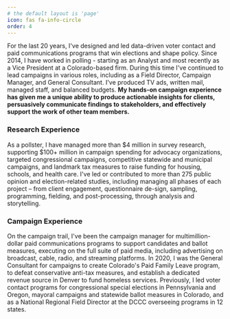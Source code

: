 ```yaml
---
# the default layout is 'page'
icon: fas fa-info-circle
order: 4
---
```


For the last 20 years, I've designed and led data-driven voter contact and paid communications programs that win elections and shape policy. Since 2014, I have worked in polling - starting as an Analyst and most recently as a Vice President at a Colorado-based  firm. During this time I've continued to lead campaigns in various roles, including as a Field Director, Campaign Manager, and General Consultant. I've produced TV ads, written mail, managed staff, and balanced budgets. **My hands-on campaign experience has given me a unique ability to produce actionable insights for clients, persuasively communicate findings to stakeholders, and effectively support the work of other team members.**

### Research Experience

As a pollster, I have managed more than $4 million in survey research, supporting $100+ million in campaign spending for advocacy organizations, targeted congressional campaigns, competitive statewide and municipal campaigns, and landmark tax measures to raise funding for housing, schools, and health care. I've led or contributed to more than 275 public opinion and election-related studies, including managing all phases of each project – from client engagement, questionnaire de-sign, sampling, programming, fielding, and post-processing, through analysis and storytelling. 

### Campaign Experience

On the campaign trail, I've been the campaign manager for multimillion-dollar paid communications programs to support candidates and ballot measures, executing on the full suite of paid media, including advertising on broadcast, cable, radio, and streaming platforms. In 2020, I was the General Consultant for campaigns to create Colorado's Paid Family Leave program, to defeat conservative anti-tax measures, and establish a dedicated revenue source in Denver to fund homeless services. Previously, I led voter contact programs for congressional special elections in Pennsylvania and Oregon, mayoral campaigns and statewide ballot measures in Colorado, and as a National Regional Field Director at the DCCC overseeing programs in 12 states. 

